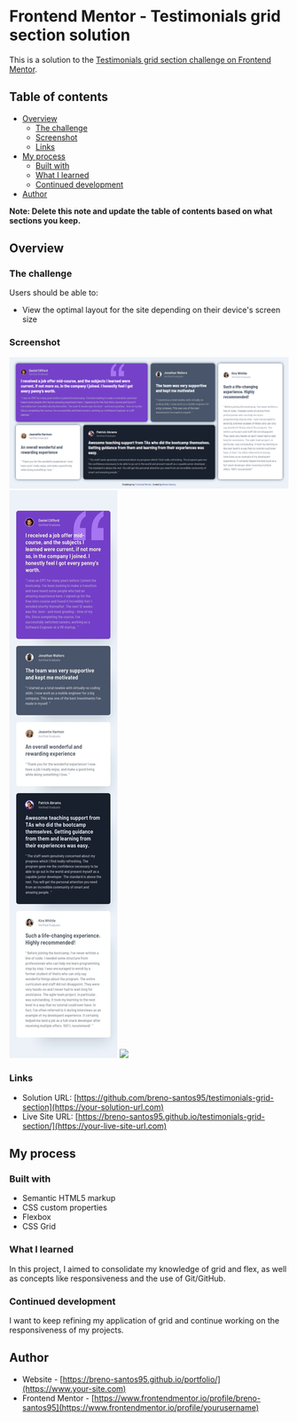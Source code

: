 # Frontend Mentor - Testimonials grid section solution

This is a solution to the [Testimonials grid section challenge on Frontend Mentor](https://www.frontendmentor.io/challenges/testimonials-grid-section-Nnw6J7Un7).

## Table of contents

- [Overview](#overview)
  - [The challenge](#the-challenge)
  - [Screenshot](#screenshot)
  - [Links](#links)
- [My process](#my-process)
  - [Built with](#built-with)
  - [What I learned](#what-i-learned)
  - [Continued development](#continued-development)
- [Author](#author)


**Note: Delete this note and update the table of contents based on what sections you keep.**

## Overview

### The challenge

Users should be able to:

- View the optimal layout for the site depending on their device's screen size

### Screenshot

![](./design/grid.png)
![](./design/mobile-design.jpg)
![](./design/grid-section.gif)



### Links

- Solution URL: [https://github.com/breno-santos95/testimonials-grid-section](https://your-solution-url.com)
- Live Site URL: [https://breno-santos95.github.io/testimonials-grid-section/](https://your-live-site-url.com)

## My process

### Built with

- Semantic HTML5 markup
- CSS custom properties
- Flexbox
- CSS Grid


### What I learned

In this project, I aimed to consolidate my knowledge of grid and flex, as well as concepts like responsiveness and the use of Git/GitHub.

### Continued development

I want to keep refining my application of grid and continue working on the responsiveness of my projects.



## Author

- Website - [https://breno-santos95.github.io/portfolio/](https://www.your-site.com)
- Frontend Mentor - [https://www.frontendmentor.io/profile/breno-santos95](https://www.frontendmentor.io/profile/yourusername)





